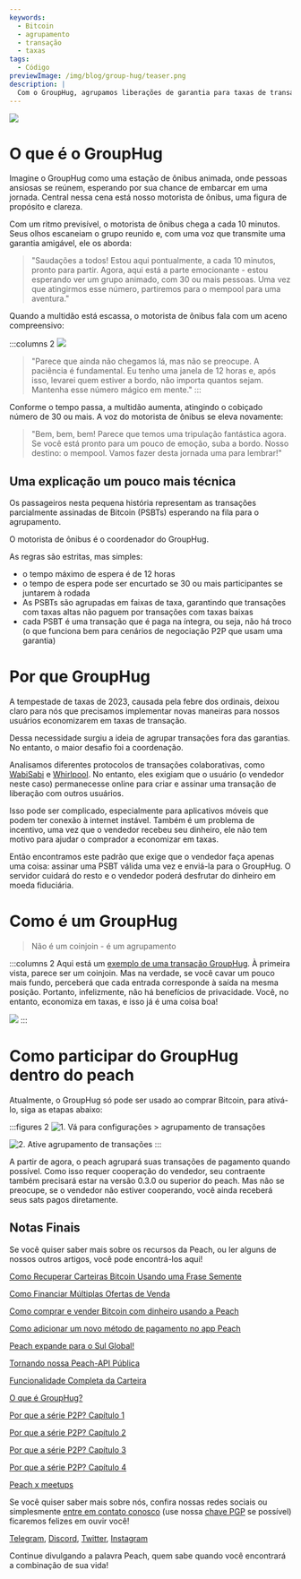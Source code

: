 ```yaml
---
keywords:
  - Bitcoin
  - agrupamento
  - transação
  - taxas
tags:
  - Código
previewImage: /img/blog/group-hug/teaser.png
description: |
  Com o GroupHug, agrupamos liberações de garantia para taxas de transação mais baixas. Opte, espere um pouco, economize mais. Você está no controle, mude a qualquer momento.
---
```


![](/img/blog/group-hug/header-banner.png)

# O que é o GroupHug

Imagine o GroupHug como uma estação de ônibus animada, onde pessoas ansiosas se reúnem, esperando por sua chance de embarcar em uma jornada. Central nessa cena está nosso motorista de ônibus, uma figura de propósito e clareza.

Com um ritmo previsível, o motorista de ônibus chega a cada 10 minutos. Seus olhos escaneiam o grupo reunido e, com uma voz que transmite uma garantia amigável, ele os aborda:

> "Saudações a todos! Estou aqui pontualmente, a cada 10 minutos, pronto para partir. Agora, aqui está a parte emocionante - estou esperando ver um grupo animado, com 30 ou mais pessoas. Uma vez que atingirmos esse número, partiremos para o mempool para uma aventura."

Quando a multidão está escassa, o motorista de ônibus fala com um aceno compreensivo:

:::columns 2
![](/img/blog/group-hug/like-clockwork.png)

> "Parece que ainda não chegamos lá, mas não se preocupe. A paciência é fundamental. Eu tenho uma janela de 12 horas e, após isso, levarei quem estiver a bordo, não importa quantos sejam. Mantenha esse número mágico em mente."
:::

Conforme o tempo passa, a multidão aumenta, atingindo o cobiçado número de 30 ou mais. A voz do motorista de ônibus se eleva novamente:

> "Bem, bem, bem! Parece que temos uma tripulação fantástica agora. Se você está pronto para um pouco de emoção, suba a bordo. Nosso destino: o mempool. Vamos fazer desta jornada uma para lembrar!"

## Uma explicação um pouco mais técnica

Os passageiros nesta pequena história representam as transações parcialmente assinadas de Bitcoin (PSBTs) esperando na fila para o agrupamento.

O motorista de ônibus é o coordenador do GroupHug.

As regras são estritas, mas simples:

- o tempo máximo de espera é de 12 horas
- o tempo de espera pode ser encurtado se 30 ou mais participantes se juntarem à rodada
- As PSBTs são agrupadas em faixas de taxa, garantindo que transações com taxas altas não paguem por transações com taxas baixas
- cada PSBT é uma transação que é paga na íntegra, ou seja, não há troco (o que funciona bem para cenários de negociação P2P que usam uma garantia)

# Por que GroupHug

A tempestade de taxas de 2023, causada pela febre dos ordinais, deixou claro para nós que precisamos implementar novas maneiras para nossos usuários economizarem em taxas de transação.

Dessa necessidade surgiu a ideia de agrupar transações fora das garantias. No entanto, o maior desafio foi a coordenação.

Analisamos diferentes protocolos de transações colaborativas, como [WabiSabi](https://github.com/zkSNACKs/WabiSabi/blob/master/explainer.md?ref=blog.wasabiwallet.io) e [Whirlpool](https://www.samouraiwallet.com/whirlpool). No entanto, eles exigiam que o usuário (o vendedor neste caso) permanecesse online para criar e assinar uma transação de liberação com outros usuários.

Isso pode ser complicado, especialmente para aplicativos móveis que podem ter conexão à internet instável. Também é um problema de incentivo, uma vez que o vendedor recebeu seu dinheiro, ele não tem motivo para ajudar o comprador a economizar em taxas.

Então encontramos este padrão que exige que o vendedor faça apenas uma coisa: assinar uma PSBT válida uma vez e enviá-la para o GroupHug. O servidor cuidará do resto e o vendedor poderá desfrutar do dinheiro em moeda fiduciária.

# Como é um GroupHug

> Não é um coinjoin - é um agrupamento

:::columns 2
Aqui está um [exemplo de uma transação GroupHug](https://mempool.space/testnet/tx/ebe6d49e0bb65bb040306c03094bb68dfddf7986c142c37a5510fa218e15576c). À primeira vista, parece ser um coinjoin. Mas na verdade, se você cavar um pouco mais fundo, perceberá que cada entrada corresponde à saída na mesma posição. Portanto, infelizmente, não há benefícios de privacidade.
Você, no entanto, economiza em taxas, e isso já é uma coisa boa!

![](/img/blog/group-hug/group-hug-transaction.png)
:::

# Como participar do GroupHug dentro do peach

Atualmente, o GroupHug só pode ser usado ao comprar Bitcoin, para ativá-lo, siga as etapas abaixo:

:::figures 2
![1. Vá para `configurações > agrupamento de transações`](/img/blog/group-hug/settings.png)

![2. Ative `agrupamento de transações`](/img/blog/group-hug/transaction-batching-settings.png)
:::

A partir de agora, o peach agrupará suas transações de pagamento quando possível. Como isso requer cooperação do vendedor, seu contraente também precisará estar na versão 0.3.0 ou superior do peach.
Mas não se preocupe, se o vendedor não estiver cooperando, você ainda receberá seus sats pagos diretamente.

## Notas Finais

Se você quiser saber mais sobre os recursos da Peach, ou ler alguns de nossos outros artigos, você pode encontrá-los aqui!

[Como Recuperar Carteiras Bitcoin Usando uma Frase Semente](https://peachbitcoin.com/pt/blog/how-to-restore-peach-wallet/)

[Como Financiar Múltiplas Ofertas de Venda](https://peachbitcoin.com/pt/blog/funding-multiple-sell-offers/)

[Como comprar e vender Bitcoin com dinheiro usando a Peach](https://peachbitcoin.com/pt/blog/how-to-buy-and-sell-bitcoin-with-cash-using-peach/)

[Como adicionar um novo método de pagamento no app Peach](https://peachbitcoin.com/pt/blog/how-to-add-a-payment-method/)

[Peach expande para o Sul Global!](https://peachbitcoin.com/pt/blog/peach-expands-to-the-global-south/)

[Tornando nossa Peach-API Pública](https://peachbitcoin.com/pt/blog/making-our-peach-api-public/)

[Funcionalidade Completa da Carteira](https://peachbitcoin.com/pt/blog/full-wallet-functionality/)

[O que é GroupHug?](https://peachbitcoin.com/pt/blog/group-hug/)

[Por que a série P2P? Capítulo 1](https://peachbitcoin.com/pt/blog/why-p2p-chapter-1/)

[Por que a série P2P? Capítulo 2](https://peachbitcoin.com/pt/blog/why-p2p-chapter-2/)

[Por que a série P2P? Capítulo 3](https://peachbitcoin.com/pt/blog/why-p2p-chapter-3-circular-economies/)

[Por que a série P2P? Capítulo 4](https://peachbitcoin.com/pt/blog/why-p2p-chapter-4-chains-of-trust/)

[Peach x meetups](https://peachbitcoin.com/pt/blog/peach-for-meetups/)

Se você quiser saber mais sobre nós, confira nossas redes sociais ou simplesmente [entre em contato conosco](mailto:hello@peachbitcoin.com) (use nossa [chave PGP](https://keys.openpgp.org/vks/v1/by-fingerprint/48339A19645E2E53488E0E5479E1B270FACD1BD2) se possível) ficaremos felizes em ouvir você!

[Telegram](https://t.me/peachtopeach), [Discord](https://discord.gg/ypeHz3SW54), [Twitter](https://twitter.com/peachbitcoin), [Instagram](https://instagram.com/peachbitcoin)

Continue divulgando a palavra Peach, quem sabe quando você encontrará a combinação de sua vida!

